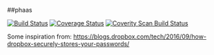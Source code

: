 ##phaas

[![Build Status](https://travis-ci.org/TomiTakussaari/phaas.svg?branch=master)](https://travis-ci.org/TomiTakussaari/phaas)
[![Coverage Status](https://coveralls.io/repos/github/TomiTakussaari/phaas/badge.svg?branch=master)](https://coveralls.io/github/TomiTakussaari/phaas?branch=master)
[![Coverity Scan Build Status](https://scan.coverity.com/projects/11237/badge.svg)](https://scan.coverity.com/projects/tomitakussaari-phaas)


Some inspiration from: https://blogs.dropbox.com/tech/2016/09/how-dropbox-securely-stores-your-passwords/